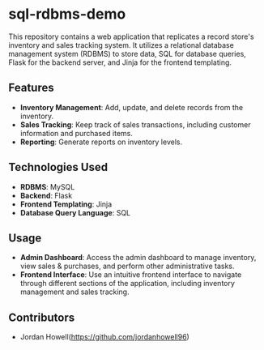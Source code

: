 # sql-rdbms-demo

This repository contains a web application that replicates a record store's inventory and sales tracking system. It utilizes a relational database management system (RDBMS) to store data, SQL for database queries, Flask for the backend server, and Jinja for the frontend templating.

## Features

- **Inventory Management**: Add, update, and delete records from the inventory.
- **Sales Tracking**: Keep track of sales transactions, including customer information and purchased items.
- **Reporting**: Generate reports on inventory levels.

## Technologies Used

- **RDBMS**: MySQL
- **Backend**: Flask
- **Frontend Templating**: Jinja
- **Database Query Language**: SQL

## Usage

- **Admin Dashboard**: Access the admin dashboard to manage inventory, view sales & purchases, and perform other administrative tasks.
- **Frontend Interface**: Use an intuitive frontend interface to navigate through different sections of the application, including inventory management and sales tracking.

## Contributors

- Jordan Howell(https://github.com/jordanhowell96) 
